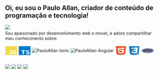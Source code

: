## Oi, eu sou o Paulo Allan, criador de conteúdo de programação e tecnologia!

<picture>
  <source
    srcset="https://github-readme-stats.vercel.app/api?username=PauloAllan&show_icons=true&theme=radical"
    media="(prefers-color-scheme: dark)"
  />
  <source
    srcset="https://github-readme-stats.vercel.app/api?username=PauloAllan&show_icons=true"
    media="(prefers-color-scheme: radical), (prefers-color-scheme: gruvbox)"
  />
  <img src="https://github-readme-stats.vercel.app/api?username=PauloAllan&show_icons=true" />
</picture>
<br>
Sou apaixonado por desenvolvimento web e móvel, e adoro compartilhar meu conhecimento sobre:




<div style="display: inline_block"><br>
  <img align="center" alt="PauloAllan-Js" height="30" width="40" src="https://raw.githubusercontent.com/devicons/devicon/master/icons/javascript/javascript-plain.svg">
  <img align="center" alt="PauloAllan-Ts" height="30" width="40" src="https://raw.githubusercontent.com/devicons/devicon/master/icons/typescript/typescript-plain.svg">
  <img align="center" alt="PauloAllan-Ionic" height="30" width="40" src="https://ionicframework.com/img/meta/logo.png">
  <img align="center" alt="PauloAllan-Angular" height="30" width="40" src="https://angular.io/assets/images/logos/angular/angular.svg">
  <img align="center" alt="PauloAllan-HTML" height="30" width="40" src="https://raw.githubusercontent.com/devicons/devicon/master/icons/html5/html5-original.svg">
  <img align="center" alt="PauloAllan-CSS" height="30" width="40" src="https://raw.githubusercontent.com/devicons/devicon/master/icons/css3/css3-original.svg">
  <img align="center" alt="PauloAllan-PHP" height="30" width="40" src="https://raw.githubusercontent.com/devicons/devicon/master/icons/php/php-original.svg">
</div>

  
  ##

<div> 
  <a href="https://www.instagram.com/eu.pauloallan_/" target="_blank"><img src="https://img.shields.io/badge/-Instagram-%23E4405F?style=for-the-badge&logo=instagram&logoColor=white" target="_blank"></a>
 <a href="" target="_blank"><img src="https://img.shields.io/badge/Discord-7289DA?style=for-the-badge&logo=discord&logoColor=white" target="_blank"></a> 
  <a href = "mailto:pauloosilbat@gmail.com"><img src="https://img.shields.io/badge/-Gmail-%23333?style=for-the-badge&logo=gmail&logoColor=white" target="_blank"></a>
  <a href="www.linkedin.com/in/paulo-allan-808b57253" target="_blank"><img src="https://img.shields.io/badge/-LinkedIn-%230077B5?style=for-the-badge&logo=linkedin&logoColor=white" target="_blank"></a> 
</div>
